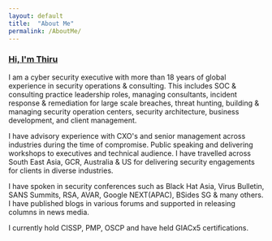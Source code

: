 ```yaml
---
layout: default
title:  "About Me"
permalink: /AboutMe/
---
```

### **<u>Hi, I'm Thiru</u>**

I am a cyber security executive with more than 18 years of global experience in security operations & consulting. This includes SOC & consulting practice leadership roles, managing consultants, incident response & remediation for large scale breaches, threat hunting, building & managing security operation centers, security architecture, business development, and client management. 

I have advisory experience with CXO's and senior management across industries during the time of compromise. Public speaking and delivering workshops to executives and technical audience. I have travelled across South East Asia, GCR, Australia & US for delivering security engagements for clients in diverse industries.

I have spoken in security conferences such as Black Hat Asia, Virus Bulletin, SANS Summits, RSA, AVAR, Google NEXT(APAC), BSides SG & many others. I have published blogs in various forums and supported in releasing columns in news media.

I currently hold CISSP, PMP, OSCP and have held GIACx5 certifications.